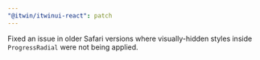 ```yaml
---
"@itwin/itwinui-react": patch
---
```


Fixed an issue in older Safari versions where visually-hidden styles inside `ProgressRadial` were not being applied.
